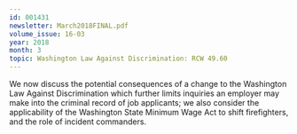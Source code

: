 ```yaml
---
id: 001431
newsletter: March2018FINAL.pdf
volume_issue: 16-03
year: 2018
month: 3
topic: Washington Law Against Discrimination: RCW 49.60
---
```


We now discuss the potential consequences of a change to the Washington Law Against Discrimination which further limits inquiries an employer may make into the criminal record of job applicants; we also consider the applicability of the Washington State Minimum Wage Act to shift firefighters, and the role of incident commanders.